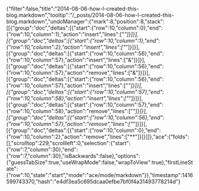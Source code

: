 {"filter":false,"title":"2014-08-06-how-I-created-this-blog.markdown","tooltip":"/_posts/2014-08-06-how-I-created-this-blog.markdown","undoManager":{"mark":8,"position":8,"stack":[[{"group":"doc","deltas":[{"start":{"row":10,"column":0},"end":{"row":10,"column":1},"action":"insert","lines":["*"]}]}],[{"group":"doc","deltas":[{"start":{"row":10,"column":1},"end":{"row":10,"column":2},"action":"insert","lines":["*"]}]}],[{"group":"doc","deltas":[{"start":{"row":10,"column":56},"end":{"row":10,"column":57},"action":"insert","lines":["&"]}]}],[{"group":"doc","deltas":[{"start":{"row":10,"column":56},"end":{"row":10,"column":57},"action":"remove","lines":["&"]}]}],[{"group":"doc","deltas":[{"start":{"row":10,"column":56},"end":{"row":10,"column":57},"action":"insert","lines":["*"]}]}],[{"group":"doc","deltas":[{"start":{"row":10,"column":57},"end":{"row":10,"column":58},"action":"insert","lines":["*"]}]}],[{"group":"doc","deltas":[{"start":{"row":10,"column":57},"end":{"row":10,"column":58},"action":"remove","lines":["*"]}]}],[{"group":"doc","deltas":[{"start":{"row":10,"column":56},"end":{"row":10,"column":57},"action":"remove","lines":["*"]}]}],[{"group":"doc","deltas":[{"start":{"row":10,"column":0},"end":{"row":10,"column":2},"action":"remove","lines":["**"]}]}]]},"ace":{"folds":[],"scrolltop":229,"scrollleft":0,"selection":{"start":{"row":7,"column":30},"end":{"row":7,"column":30},"isBackwards":false},"options":{"guessTabSize":true,"useWrapMode":false,"wrapToView":true},"firstLineState":{"row":10,"state":"start","mode":"ace/mode/markdown"}},"timestamp":1416599743370,"hash":"e4df3ea5c695dcaa0efbe7bf0f4a31493778214d"}